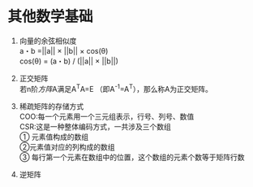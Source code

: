 其他数学基础
====
1. 向量的余弦相似度<br>
a・b =||a|| × ||b|| × cos(θ)<br>
cos(θ) = (a・b) / (||a|| × ||b||)

2. 正交矩阵<br>
若n阶*方阵*A满足A<sup>T</sup>A=E （即A<sup>-1</sup>=A<sup>T</sup>），那么称A为正交矩阵。

3. 稀疏矩阵的存储方式<br>
COO:每一个元素用一个三元组表示，行号、列号、数值<br>
CSR:这是一种整体编码方式，一共涉及三个数组<br>
① 元素值构成的数组  <br>
②元素值对应的列构成的数组 <br>
③ 每行第一个元素在数组中的位置，这个数组的元素个数等于矩阵行数

4. 逆矩阵
